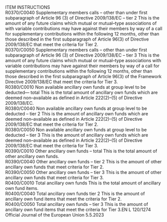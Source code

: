  
ITEM  INSTRUCTIONS  
R0370/C0040  Supplementary members 
calls – other than under first 
subparagraph of Article 96 
(3) of Directive 2009/138/EC 
– tier 2  This is the amount of any future claims which mutual or mutual–type associations 
of with variable contributions may have against their members by way of a call for 
supplementary contributions within the following 12 months, other than those 
described in the first subparagraph of Article 96(3) of Directive 2009/138/EC 
that meet the criteria for Tier 2.  
R0370/C0050  Supplementary members 
calls – other than under first 
subparagraph of Article 96 
(3) of Directive 2009/138/EC 
– tier 3  This is the amount of any future claims which mutual or mutual–type associations 
with variable contributions may have against their members by way of a call for 
supplementary contributions within the following 12 months, other than those 
described in the first subparagraph of Article 96(3) of the Framework Directive 
2009/138/EC that meet the criteria for Tier 3.  
R0380/C0010  Non available ancillary own 
funds at group level to be 
deducted— total  This is the total amount of ancillary own funds which are deemed non–available as 
defined in Article 222(2)–(5) of Directive 2009/138/EC.  
R0380/C0040  Non available ancillary own 
funds at group level to be 
deducted – tier 2  This is the amount of ancillary own funds which are deemed non–available as 
defined in Article 222(2)–(5) of Directive 2009/138/EC that meet the criteria for 
Tier 2.  
R0380/C0050  Non available ancillary own 
funds at group level to be 
deducted – tier 3  This is the amount of ancillary own funds which are deemed non–available as 
defined in Article 222(2)–(5) of Directive 2009/138/EC that meet the criteria for 
Tier 3.  
R0390/C0010  Other ancillary own funds – 
total  This is the total amount of other ancillary own funds.  
R0390/C0040  Other ancillary own funds – 
tier 2  This is the amount of other ancillary own funds that meet criteria for Tier 2.  
R0390/C0050  Other ancillary own funds – 
tier 3  This is the amount of other ancillary own funds that meet criteria for Tier 3.  
R0400/C0010  Total ancillary own funds  This is the total amount of ancillary own fund items.  
R0400/C0040  Total ancillary own funds 
tier 2  This is the amount of ancillary own fund items that meet the criteria for Tier 2.  
R0400/C0050  Total ancillary own funds – 
tier 3  This is the amount of ancillary own fund items that meet the criteria for Tier 3.EN  L 120/1274 Official Journal of the European Union 5.5.2023